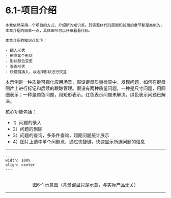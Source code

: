 # 6.1-项目介绍


```{admonition} 引言
本章依然采用一个项目的方式，介绍新的知识点。其实整体代码层面和前面的章节都是类似的，本章介绍的简单一点，具体细节可以仔细看看代码。

本章介绍的知识点如下：

- 插入形状
- 删除某个形状
- 形状颜色变更
- 查询形状
- 快捷键插入，与选择形状进行交互

```

本示例是一种质量可视化应用场景，假设键盘质量检查中，发现问题，如何在键盘图片上进行标记和后续的跟踪管理。假设有两种质量问题，一种是尺寸问题，用圆圈表示；一种是颜色问题，用矩形表示。红色表示问题未解决，绿色表示问题已解决。

核心功能包括：

- 1）问题的录入
- 2）问题的删除
- 3）问题的查询，多条件查询，超期问题统计展示
- 4）图片上选中单个问题点，通过快捷键，快速显示所选问题的信息

---
```{figure} image/6-1.png
---
width: 100%
align: center
---
```
<br />
<center>图6-1 示意图（背景键盘只是示意，与实际产品无关）</center>

---
<br />